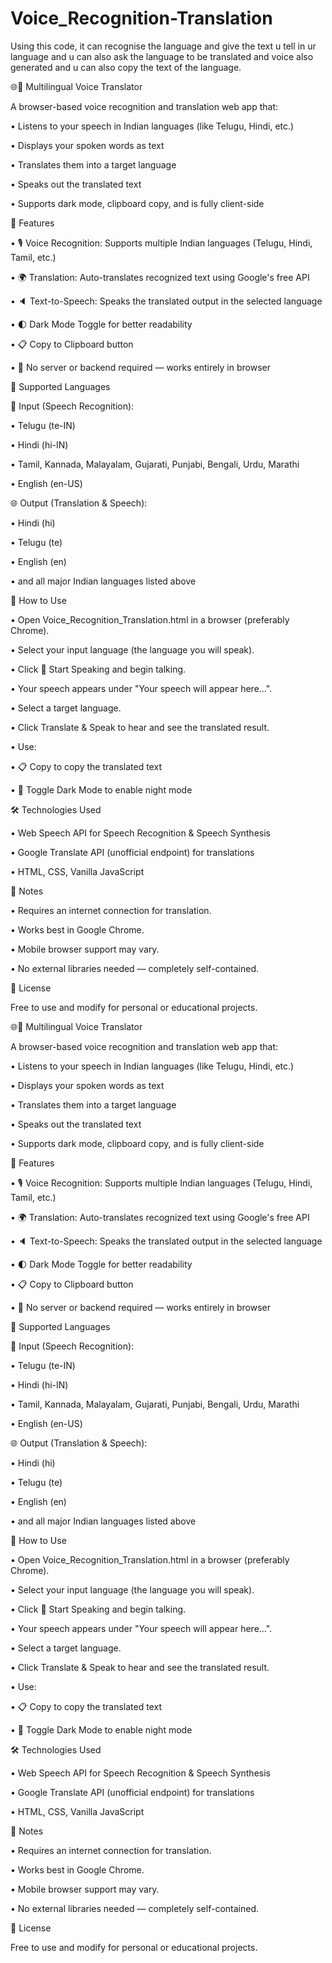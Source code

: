 # Voice_Recognition-Translation
Using this code, it can recognise the language and give the text u tell in ur language and u can also ask the language to be translated and voice also generated and u can also copy the text of the language.

🌐🎤 Multilingual Voice Translator

A browser-based voice recognition and translation web app that:

• Listens to your speech in Indian languages (like Telugu, Hindi, etc.)

• Displays your spoken words as text

• Translates them into a target language

• Speaks out the translated text

• Supports dark mode, clipboard copy, and is fully client-side

🧠 Features

• 🎙️ Voice Recognition: Supports multiple Indian languages (Telugu, Hindi, Tamil, etc.)

• 🌍 Translation: Auto-translates recognized text using Google's free API

• 🔈 Text-to-Speech: Speaks the translated output in the selected language

• 🌓 Dark Mode Toggle for better readability

• 📋 Copy to Clipboard button

• 🚫 No server or backend required — works entirely in browser

🧪 Supported Languages

🎤 Input (Speech Recognition):

• Telugu (te-IN)

• Hindi (hi-IN)

• Tamil, Kannada, Malayalam, Gujarati, Punjabi, Bengali, Urdu, Marathi

• English (en-US)

🌐 Output (Translation & Speech):

• Hindi (hi)

• Telugu (te)

• English (en)

• and all major Indian languages listed above

🚀 How to Use

• Open Voice_Recognition_Translation.html in a browser (preferably Chrome).

• Select your input language (the language you will speak).

• Click 🎤 Start Speaking and begin talking.

• Your speech appears under "Your speech will appear here...".

• Select a target language.

• Click Translate & Speak to hear and see the translated result.

• Use: 

• 📋 Copy to copy the translated text

• 🌙 Toggle Dark Mode to enable night mode

🛠️ Technologies Used

• Web Speech API for Speech Recognition & Speech Synthesis

• Google Translate API (unofficial endpoint) for translations

• HTML, CSS, Vanilla JavaScript

📎 Notes

• Requires an internet connection for translation.

• Works best in Google Chrome.

• Mobile browser support may vary.

• No external libraries needed — completely self-contained.

📜 License

Free to use and modify for personal or educational projects.

🌐🎤 Multilingual Voice Translator

A browser-based voice recognition and translation web app that:

• Listens to your speech in Indian languages (like Telugu, Hindi, etc.)

• Displays your spoken words as text

• Translates them into a target language

• Speaks out the translated text

• Supports dark mode, clipboard copy, and is fully client-side

🧠 Features

• 🎙️ Voice Recognition: Supports multiple Indian languages (Telugu, Hindi, Tamil, etc.)

• 🌍 Translation: Auto-translates recognized text using Google's free API

• 🔈 Text-to-Speech: Speaks the translated output in the selected language

• 🌓 Dark Mode Toggle for better readability

• 📋 Copy to Clipboard button

• 🚫 No server or backend required — works entirely in browser

🧪 Supported Languages

🎤 Input (Speech Recognition):

• Telugu (te-IN)

• Hindi (hi-IN)

• Tamil, Kannada, Malayalam, Gujarati, Punjabi, Bengali, Urdu, Marathi

• English (en-US)

🌐 Output (Translation & Speech):

• Hindi (hi)

• Telugu (te)

• English (en)

• and all major Indian languages listed above

🚀 How to Use

• Open Voice_Recognition_Translation.html in a browser (preferably Chrome).

• Select your input language (the language you will speak).

• Click 🎤 Start Speaking and begin talking.

• Your speech appears under "Your speech will appear here...".

• Select a target language.

• Click Translate & Speak to hear and see the translated result.

• Use: 

• 📋 Copy to copy the translated text

• 🌙 Toggle Dark Mode to enable night mode

🛠️ Technologies Used

• Web Speech API for Speech Recognition & Speech Synthesis

• Google Translate API (unofficial endpoint) for translations

• HTML, CSS, Vanilla JavaScript

📎 Notes

• Requires an internet connection for translation.

• Works best in Google Chrome.

• Mobile browser support may vary.

• No external libraries needed — completely self-contained.

📜 License

Free to use and modify for personal or educational projects.
